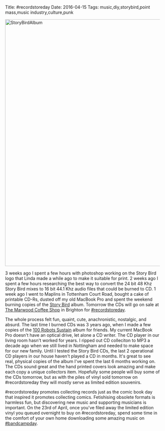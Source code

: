 Title: #recordstoreday
Date: 2016-04-15
Tags: music,diy,storybird,point mass,music industry,culture,punk

<a data-flickr-embed="true"  href="https://www.flickr.com/photos/jimpurbrick/26178453420/in/dateposted-public/" title="StoryBirdAlbum"><img src="https://farm2.staticflickr.com/1465/26178453420_488f9407f8_o.jpg" width="600" height="800" alt="StoryBirdAlbum"></a><script async src="//embedr.flickr.com/assets/client-code.js" charset="utf-8"></script>

3 weeks ago I spent a few hours with photoshop working on the Story
Bird logo that Linda made a while ago to make it suitable for print. 2
weeks ago I spent a few hours researching the best way to convert the
24 bit 48 Khz Story Bird mixes to 16 bit 44.1 Khz audio files that
could be burned to CD. 1 week ago I went to Maplins in Tottenham Court
Road, bought a cake of printable CD-Rs, dusted off my old MacBook Pro
and spent the weekend burning copies of the [Story
Bird](http://storybird.band/) album. Tomorrow the CDs will go on sale
at [The Marwood Coffee Shop](http://www.themarwood.com/) in Brighton
for
[#recordstoreday](https://twitter.com/hashtag/recordstoreday?lang=en-gb).

The whole process felt fun, quaint, cute, anachronistic, nostalgic,
and absurd. The last time I burned CDs was 3 years ago, when I made a
few copies of the [100 Robots
Sustain](https://100robots.bandcamp.com/album/sustain) album for
friends. My current MacBook Pro doesn't have an optical drive, let
alone a CD writer. The CD player in our living room hasn't worked for
years. I ripped out CD colleciton to MP3 a decade ago when we still
lived in Nottingham and needed to make space for our new family. Until
I tested the Story Bird CDs, the last 2 operational CD players in our
house haven't played a CD in months. It's great to see real, physical
copies of the album I've spent the last 6 months working on. The CDs
sound great and the hand printed covers look amazing and make each
copy a unique collectors item. Hopefully some people will buy some of
the CDs tomorrow, but as with the piles of vinyl sold tomorrow on
#recordstoreday they will mostly serve as limited edition souvenirs.

#recordstoreday promotes collecting records just as the comic book day
 that inspired it promotes collecting comics. Fetishising obsolete
 formats is harmless fun, but discovering new music and supporting
 musicians is important. On the 23rd of April, once you've filed away
 the limited edition vinyl you queued overnight to buy on
 #recordstoreday, spend some time in the comfort of your own home
 downloading some amazing music on [#bandcampday](https://twitter.com/hashtag/bandcampday?lang=en-gb).
